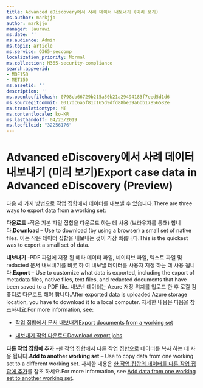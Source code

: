 ```yaml
---
title: Advanced eDiscovery에서 사례 데이터 내보내기 (미리 보기)
ms.author: markjjo
author: markjjo
manager: laurawi
ms.date: ''
ms.audience: Admin
ms.topic: article
ms.service: O365-seccomp
localization_priority: Normal
ms.collection: M365-security-compliance
search.appverid:
- MOE150
- MET150
ms.assetid: ''
description: ''
ms.openlocfilehash: 0798cb66729b215a50b21a29494183f7eed5d1d6
ms.sourcegitcommit: 0017dc6a5f81c165d9dfd88be39a6bb17856582e
ms.translationtype: MT
ms.contentlocale: ko-KR
ms.lasthandoff: 04/23/2019
ms.locfileid: "32256176"
---
```

# <a name="export-case-data-in-advanced-ediscovery-preview"></a><span data-ttu-id="f72fa-102">Advanced eDiscovery에서 사례 데이터 내보내기 (미리 보기)</span><span class="sxs-lookup"><span data-stu-id="f72fa-102">Export case data in Advanced eDiscovery (Preview)</span></span>

<span data-ttu-id="f72fa-103">다음 세 가지 방법으로 작업 집합에서 데이터를 내보낼 수 있습니다.</span><span class="sxs-lookup"><span data-stu-id="f72fa-103">There are three ways to export data from a working set:</span></span>

<span data-ttu-id="f72fa-104">**다운로드** -작은 기본 파일 집합을 다운로드 하는 데 사용 (브라우저를 통해) 합니다.</span><span class="sxs-lookup"><span data-stu-id="f72fa-104">**Download** – Use to download (by using a browser) a small set of native files.</span></span> <span data-ttu-id="f72fa-105">이는 작은 데이터 집합을 내보내는 것이 가장 빠릅니다.</span><span class="sxs-lookup"><span data-stu-id="f72fa-105">This is the quickest was to export a small set of data.</span></span>

<span data-ttu-id="f72fa-106">**내보내기** -PDF 파일에 저장 된 메타 데이터 파일, 네이티브 파일, 텍스트 파일 및 redacted 문서 내보내기를 비롯 하 여 내보낼 데이터를 사용자 지정 하는 데 사용 됩니다.</span><span class="sxs-lookup"><span data-stu-id="f72fa-106">**Export** – Use to customize what data is exported, including the export of metadata files, native files, text files, and redacted documents that have been saved to a PDF file.</span></span> <span data-ttu-id="f72fa-107">내보낸 데이터는 Azure 저장 위치를 업로드 한 후 로컬 컴퓨터로 다운로드 해야 합니다.</span><span class="sxs-lookup"><span data-stu-id="f72fa-107">After exported data is uploaded Azure storage location, you have to download it to a local computer.</span></span> <span data-ttu-id="f72fa-108">자세한 내용은 다음을 참조하세요.</span><span class="sxs-lookup"><span data-stu-id="f72fa-108">For more information, see:</span></span> 

   - [<span data-ttu-id="f72fa-109">작업 집합에서 문서 내보내기</span><span class="sxs-lookup"><span data-stu-id="f72fa-109">Export documents from a working set</span></span>](export-documents-from-working-set.md)

   - [<span data-ttu-id="f72fa-110">내보내기 작업 다운로드</span><span class="sxs-lookup"><span data-stu-id="f72fa-110">Download export jobs</span></span>](download-export-jobs.md)

<span data-ttu-id="f72fa-111">**다른 작업 집합에 추가** -한 작업 집합에서 다른 작업 집합으로 데이터를 복사 하는 데 사용 됩니다.</span><span class="sxs-lookup"><span data-stu-id="f72fa-111">**Add to another working set** – Use to copy data from one working set to a different working set.</span></span> <span data-ttu-id="f72fa-112">자세한 내용은 [한 작업 집합의 데이터를 다른 작업 집합에 추가](add-data-to-working-set-from-another-working-set.md)를 참조 하세요.</span><span class="sxs-lookup"><span data-stu-id="f72fa-112">For more information, see [Add data from one working set to another working set](add-data-to-working-set-from-another-working-set.md).</span></span> 
